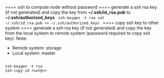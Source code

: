 ==== ssh to compute node without password ====
generate a ssh rsa key (if not generated) and copy the key from **~/.ssh/id_rsa.pub** to **~/.ssh/authorized_keys**
<code>
ssh-keygen -t rsa
cat ~/.ssh/id_rsa.pub >> ~/.ssh/authorized_keys
</code>
==== copy ssh key to other system ====
generate a ssh rsa key (if not generated) and copy the key from the local system to remote system (password required to copy ssh key).
Note:
  * Remote system: storage
  * Local system: master
<code>
ssh-keygen -t rsa
ssh-copy-id root@<<FQHN>>
</code>
